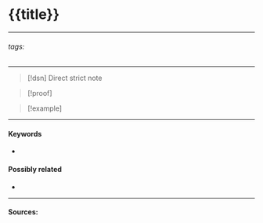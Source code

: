 # {{title}}
***
###### tags: # 
***
>[!dsn] Direct strict note
>

>[!proof]
>

>[!example] 
>
***
#### Keywords
- 
#### Possibly related
- 
***
#### Sources: